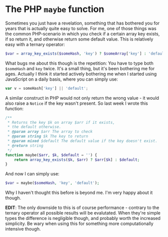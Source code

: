 # The PHP `maybe` function
Sometimes you just have a revelation, something that has bothered you for years that is actually quite easy to solve. For
me, one of those things was the common PHP-scenario in which you check if a certain array key exists, if so return it,
and otherwise return some default value. This is relatively easy with a ternary operator:

~~~~ php
$var = array_key_exists($someHash, 'key') ? $someArray['key'] : 'default';
~~~~

What bugs me about this though is the repetition: You have to type both `$someHash` and `key` twice. It's a small
thing, but it's been bothering me for ages. Actually I think it started actively bothering me when I started using
JavaScript on a daily basis, where you can simply use:

~~~~ javascript
var v = someHash['key'] || 'default';
~~~~

A similar construct in PHP would not only return the wrong value - it would also raise a `Notice` if the key wasn't
present. So last week I wrote this function:

~~~~ php
/**
 * Returns the key $k on array $arr if it exists,
 * the default otherwise.
 * @param array $arr The array to check 
 * @param string $k The key to return
 * @param mixed $default The default value if the key doesn't exist.
 * @return string
 */
function maybe($arr, $k, $default = '') {
	return array_key_exists($k, $arr) ? $arr[$k] : $default;
}
~~~~

And now I can simply use:

~~~~ php
$var = maybe($someHash, 'key', 'default');
~~~~

Why I haven't thought this before is beyond me. I'm very happy about it though.

**EDIT**: The only downside to this is of course performance - contrary to the
ternary operator all possible results will be evalutated. When they're simple types
the difference is negligible though, and probably worth the increased simplicity.
Be wary when using this for something more computationally intensive though.